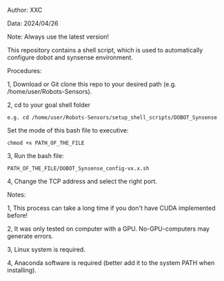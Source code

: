 Author: XXC

Data: 2024/04/26

Note: Always use the latest version!

This repository contains a shell script, which is used to automatically configure dobot and synsense environment.

Procedures:

1, Download or Git clone this repo to your desired path (e.g. /home/user/Robots-Sensors).

2, cd to your goal shell folder

    e.g. cd /home/user/Robots-Sensors/setup_shell_scripts/DOBOT_Synsense

   Set the mode of this bash file to executive: 
   
    chmod +x PATH_OF_THE_FILE

3, Run the bash file:

    PATH_OF_THE_FILE/DOBOT_Synsense_config-vx.x.sh
    
4, Change the TCP address and select the right port.

Notes:

1, This process can take a long time if you don't have CUDA implemented before!

2, It was only tested on computer with a GPU. No-GPU-computers may generate errors.

3, Linux system is required.

4, Anaconda software is required (better add it to the system PATH when installing).
